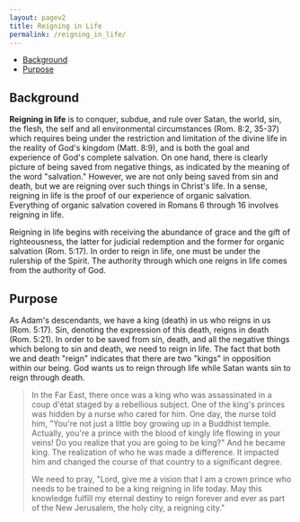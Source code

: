 ```yaml
---
layout: pagev2
title: Reigning in Life
permalink: /reigning_in_life/
---
```

- [Background](#background)
- [Purpose](#purpose)

## Background

**Reigning in life** is to conquer, subdue, and rule over Satan, the world, sin, the flesh, the self and all environmental circumstances (Rom. 8:2, 35-37) which requires being under the restriction and limitation of the divine life in the reality of God's kingdom (Matt. 8:9), and is both the goal and experience of God's complete salvation. On one hand, there is clearly picture of being saved from negative things, as indicated by the meaning of the word "salvation." However, we are not only being saved from sin and death, but we are reigning over such things in Christ's life. In a sense, reigning in life is the proof of our experience of organic salvation. Everything of organic salvation covered in Romans 6 through 16 involves reigning in life.

Reigning in life begins with receiving the abundance of grace and the gift of righteousness, the latter for judicial redemption and the former for organic salvation (Rom. 5:17). In order to reign in life, one must be under the rulership of the Spirit. The authority through which one reigns in life comes from the authority of God. 

## Purpose

As Adam's descendants, we have a king (death) in us who reigns in us (Rom. 5:17). Sin, denoting the expression of this death, reigns in death (Rom. 5:21). In order to be saved from sin, death, and all the negative things which belong to sin and death, we need to reign in life. The fact that both we and death "reign" indicates that there are two "kings" in opposition within our being. God wants us to reign through life while Satan wants sin to reign through death. 

>In the Far East, there once was a king who was assassinated in a coup d'état staged by a rebellious subject. One of the king's princes was hidden by a nurse who cared for him. One day, the nurse told him, "You're not just a little boy growing up in a Buddhist temple. Actually, you're a prince with the blood of kingly life flowing in your veins! Do you realize that you are going to be king?" And he became king. The realization of who he was made a difference. It impacted him and changed the course of that country to a significant degree.
>
>We need to pray, "Lord, give me a vision that I am a crown prince who needs to be trained to be a king reigning in life today. May this knowledge fulfill my eternal destiny to reign forever and ever as part of the New Jerusalem, the holy city, a reigning city."